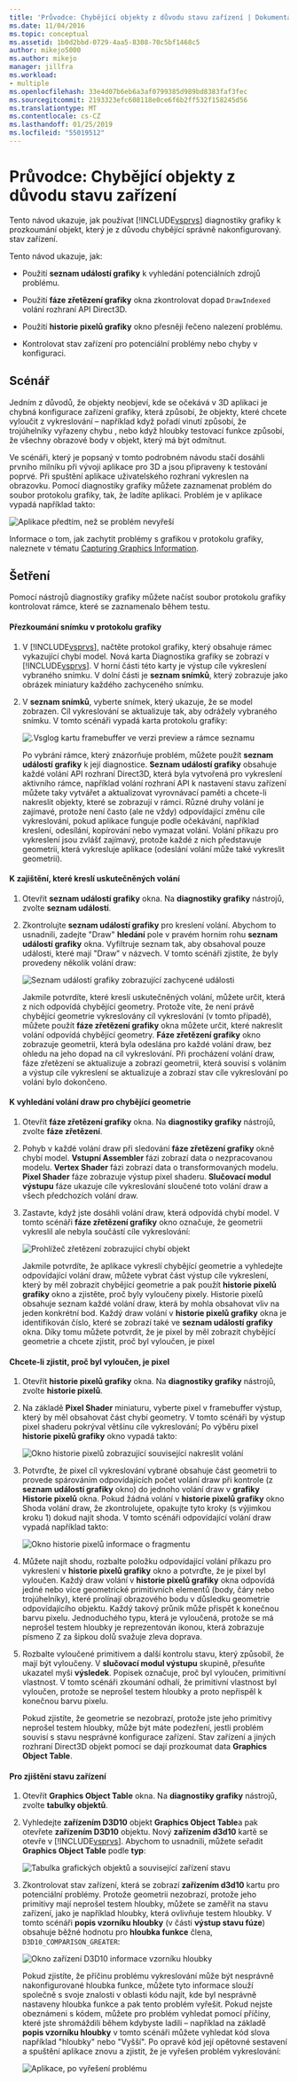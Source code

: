 ```yaml
---
title: 'Průvodce: Chybějící objekty z důvodu stavu zařízení | Dokumentace Microsoftu'
ms.date: 11/04/2016
ms.topic: conceptual
ms.assetid: 1b0d2bbd-0729-4aa5-8308-70c5bf1468c5
author: mikejo5000
ms.author: mikejo
manager: jillfra
ms.workload:
- multiple
ms.openlocfilehash: 33e4d07b6eb6a3af0799385d989bd8383faf3fec
ms.sourcegitcommit: 2193323efc608118e0ce6f6b2ff532f158245d56
ms.translationtype: MT
ms.contentlocale: cs-CZ
ms.lasthandoff: 01/25/2019
ms.locfileid: "55019512"
---
```

# <a name="walkthrough-missing-objects-due-to-device-state"></a>Průvodce: Chybějící objekty z důvodu stavu zařízení
Tento návod ukazuje, jak používat [!INCLUDE[vsprvs](../../code-quality/includes/vsprvs_md.md)] diagnostiky grafiky k prozkoumání objekt, který je z důvodu chybějící správně nakonfigurovaný. stav zařízení.  
  
 Tento návod ukazuje, jak:  
  
-   Použití **seznam událostí grafiky** k vyhledání potenciálních zdrojů problému.  
  
-   Použití **fáze zřetězení grafiky** okna zkontrolovat dopad `DrawIndexed` volání rozhraní API Direct3D.  
  
-   Použití **historie pixelů grafiky** okno přesněji řečeno nalezení problému.  
  
-   Kontrolovat stav zařízení pro potenciální problémy nebo chyby v konfiguraci.  
  
## <a name="scenario"></a>Scénář  
 Jedním z důvodů, že objekty neobjeví, kde se očekává v 3D aplikaci je chybná konfigurace zařízení grafiky, která způsobí, že objekty, které chcete vyloučit z vykreslování – například když pořadí vinutí způsobí, že trojúhelníky vyřazeny chybu , nebo když hloubky testovací funkce způsobí, že všechny obrazové body v objekt, který má být odmítnut.  
  
 Ve scénáři, který je popsaný v tomto podrobném návodu stačí dosáhli prvního milníku při vývoji aplikace pro 3D a jsou připraveny k testování poprvé. Při spuštění aplikace uživatelského rozhraní vykreslen na obrazovku. Pomocí diagnostiky grafiky můžete zaznamenat problém do soubor protokolu grafiky, tak, že ladíte aplikaci. Problém je v aplikace vypadá například takto:  
  
 ![Aplikace předtím, než se problém nevyřeší](media/vsg_walkthru1_firstview.png "vsg_walkthru1_firstview")  
  
 Informace o tom, jak zachytit problémy s grafikou v protokolu grafiky, naleznete v tématu [Capturing Graphics Information](capturing-graphics-information.md).  
  
## <a name="investigation"></a>Šetření  
 Pomocí nástrojů diagnostiky grafiky můžete načíst soubor protokolu grafiky kontrolovat rámce, které se zaznamenalo během testu.  
  
#### <a name="to-examine-a-frame-in-a-graphics-log"></a>Přezkoumání snímku v protokolu grafiky  
  
1. V [!INCLUDE[vsprvs](../../code-quality/includes/vsprvs_md.md)], načtěte protokol grafiky, který obsahuje rámec vykazující chybí model. Nová karta Diagnostika grafiky se zobrazí v [!INCLUDE[vsprvs](../../code-quality/includes/vsprvs_md.md)]. V horní části této karty je výstup cíle vykreslení vybraného snímku. V dolní části je **seznam snímků**, který zobrazuje jako obrázek miniatury každého zachyceného snímku.  
  
2. V **seznam snímků**, vyberte snímek, který ukazuje, že se model zobrazen. Cíl vykreslování se aktualizuje tak, aby odrážely vybraného snímku. V tomto scénáři vypadá karta protokolu grafiky:  
  
    ![.Vsglog kartu framebuffer ve verzi preview a rámce seznamu](media/vsg_walkthru1_experiment.png "vsg_walkthru1_experiment")  
  
   Po vybrání rámce, který znázorňuje problém, můžete použít **seznam událostí grafiky** k její diagnostice. **Seznam událostí grafiky** obsahuje každé volání API rozhraní Direct3D, která byla vytvořená pro vykreslení aktivního rámce, například volání rozhraní API k nastavení stavu zařízení můžete taky vytvářet a aktualizovat vyrovnávací paměti a chcete-li nakreslit objekty, které se zobrazují v rámci. Různé druhy volání je zajímavé, protože není často (ale ne vždy) odpovídající změnu cíle vykreslování, pokud aplikace funguje podle očekávání, například kreslení, odesílání, kopírování nebo vymazat volání. Volání příkazu pro vykreslení jsou zvlášť zajímavý, protože každé z nich představuje geometrii, která vykresluje aplikace (odeslání volání může také vykreslit geometrii).  
  
#### <a name="to-ensure-that-draw-calls-are-being-made"></a>K zajištění, které kreslí uskutečněných volání  
  
1. Otevřít **seznam událostí grafiky** okna. Na **diagnostiky grafiky** nástrojů, zvolte **seznam událostí**.  
  
2. Zkontrolujte **seznam událostí grafiky** pro kreslení volání. Abychom to usnadnili, zadejte "Draw" **hledání** pole v pravém horním rohu **seznam událostí grafiky** okna. Vyfiltruje seznam tak, aby obsahoval pouze události, které mají "Draw" v názvech. V tomto scénáři zjistíte, že byly provedeny několik volání draw:  
  
    ![Seznam událostí grafiky zobrazující zachycené události](media/vsg_walkthru1_.png "vsg_walkthru1_")  
  
   Jakmile potvrdíte, které kreslí uskutečněných volání, můžete určit, která z nich odpovídá chybějící geometry. Protože víte, že není právě chybějící geometrie vykreslovány cíl vykreslování (v tomto případě), můžete použít **fáze zřetězení grafiky** okna můžete určit, které nakreslit volání odpovídá chybějící geometry. **Fáze zřetězení grafiky** okno zobrazuje geometrii, která byla odeslána pro každé volání draw, bez ohledu na jeho dopad na cíl vykreslování. Při procházení volání draw, fáze zřetězení se aktualizuje a zobrazí geometrii, která souvisí s voláním a výstup cíle vykreslení se aktualizuje a zobrazí stav cíle vykreslování po volání bylo dokončeno.  
  
#### <a name="to-find-the-draw-call-for-the-missing-geometry"></a>K vyhledání volání draw pro chybějící geometrie  
  
1. Otevřít **fáze zřetězení grafiky** okna. Na **diagnostiky grafiky** nástrojů, zvolte **fáze zřetězení**.  
  
2. Pohyb v každé volání draw při sledování **fáze zřetězení grafiky** okně chybí model. **Vstupní Assembler** fázi zobrazí data o nezpracovanou modelu. **Vertex Shader** fázi zobrazí data o transformovaných modelu. **Pixel Shader** fáze zobrazuje výstup pixel shaderu. **Slučovací modul výstupu** fáze ukazuje cíle vykreslování sloučené toto volání draw a všech předchozích volání draw.  
  
3. Zastavte, když jste dosáhli volání draw, která odpovídá chybí model. V tomto scénáři **fáze zřetězení grafiky** okno označuje, že geometrii vykreslil ale nebyla součástí cíle vykreslování:  
  
    ![Prohlížeč zřetězení zobrazující chybí objekt](media/vsg_walkthru1_pipeline.png "vsg_walkthru1_pipeline")  
  
   Jakmile potvrdíte, že aplikace vykreslí chybějící geometrie a vyhledejte odpovídající volání draw, můžete vybrat část výstup cíle vykreslení, který by měl zobrazit chybějící geometrie a pak použít **historie pixelů grafiky** okno a zjistěte, proč byly vyloučeny pixely. Historie pixelů obsahuje seznam každé volání draw, která by mohla obsahovat vliv na jeden konkrétní bod. Každý draw volání v **historie pixelů grafiky** okna je identifikován číslo, které se zobrazí také ve **seznam událostí grafiky** okna. Díky tomu můžete potvrdit, že je pixel by měl zobrazit chybějící geometrie a chcete zjistit, proč byl vyloučen, je pixel  
  
#### <a name="to-determine-why-the-pixel-was-excluded"></a>Chcete-li zjistit, proč byl vyloučen, je pixel  
  
1. Otevřít **historie pixelů grafiky** okna. Na **diagnostiky grafiky** nástrojů, zvolte **historie pixelů**.  
  
2. Na základě **Pixel Shader** miniaturu, vyberte pixel v framebuffer výstup, který by měl obsahovat část chybí geometry. V tomto scénáři by výstup pixel shaderu pokrýval většinu cíle vykreslování; Po výběru pixel **historie pixelů grafiky** okno vypadá takto:  
  
    ![Okno historie pixelů zobrazující související nakreslit volání](media/vsg_walkthru1_hist1.png "vsg_walkthru1_hist1")  
  
3. Potvrďte, že pixel cíl vykreslování vybrané obsahuje část geometrii to provede spárováním odpovídajících počet volání draw při kontrole (z **seznam událostí grafiky** okno) do jednoho volání draw v **grafiky Historie pixelů** okna. Pokud žádná volání v **historie pixelů grafiky** okno Shoda volání draw, že zkontrolujete, opakujte tyto kroky (s výjimkou kroku 1) dokud najít shoda. V tomto scénáři odpovídající volání draw vypadá například takto:  
  
    ![Okno historie pixelů informace o fragmentu](media/vsg_walkthru1_hist2.png "vsg_walkthru1_hist2")  
  
4. Můžete najít shodu, rozbalte položku odpovídající volání příkazu pro vykreslení v **historie pixelů grafiky** okno a potvrďte, že je pixel byl vyloučen. Každý draw volání v **historie pixelů grafiky** okna odpovídá jedné nebo více geometrické primitivních elementů (body, čáry nebo trojúhelníky), které prolínají obrazového bodu v důsledku geometrie odpovídajícího objektu. Každý takový průnik může přispět k konečnou barvu pixelu. Jednoduchého typu, která je vyloučená, protože se má neprošel testem hloubky je reprezentován ikonou, která zobrazuje písmeno Z za šipkou dolů svažuje zleva doprava.  
  
5. Rozbalte vyloučené primitivem a další kontrolu stavu, který způsobil, že mají být vyloučeny. V **slučovací modul výstupu** skupině, přesuňte ukazatel myši **výsledek**. Popisek označuje, proč byl vyloučen, primitivní vlastnost. V tomto scénáři zkoumání odhalí, že primitivní vlastnost byl vyloučen, protože se neprošel testem hloubky a proto nepřispěl k konečnou barvu pixelu.  
  
   Pokud zjistíte, že geometrie se nezobrazí, protože jste jeho primitivy neprošel testem hloubky, může být máte podezření, jestli problém souvisí s stavu nesprávné konfigurace zařízení. Stav zařízení a jiných rozhraní Direct3D objekt pomocí se dají prozkoumat data **Graphics Object Table**.  
  
#### <a name="to-examine-device-state"></a>Pro zjištění stavu zařízení  
  
1. Otevřít **Graphics Object Table** okna. Na **diagnostiky grafiky** nástrojů, zvolte **tabulky objektů**.  
  
2. Vyhledejte **zařízením D3D10** objekt **Graphics Object Table**a pak otevřete **zařízením D3D10** objektu. Nový **zařízením d3d10** kartě se otevře v [!INCLUDE[vsprvs](../../code-quality/includes/vsprvs_md.md)]. Abychom to usnadnili, můžete seřadit **Graphics Object Table** podle **typ**:  
  
    ![Tabulka grafických objektů a související zařízení stavu](media/vsg_walkthru1_objtable.png "vsg_walkthru1_objtable")  
  
3. Zkontrolovat stav zařízení, která se zobrazí **zařízením d3d10** kartu pro potenciální problémy. Protože geometrii nezobrazí, protože jeho primitivy mají neprošel testem hloubky, můžete se zaměřit na stavu zařízení, jako je například hloubky, která ovlivňuje testem hloubky. V tomto scénáři **popis vzorníku hloubky** (v části **výstup stavu fúze**) obsahuje běžné hodnotu pro **hloubka funkce** člena, `D3D10_COMPARISON_GREATER`:  
  
    ![Okno zařízení D3D10 informace vzorníku hloubky](media/vsg_walkthru1_devicestate.png "vsg_walkthru1_devicestate")  
  
   Pokud zjistíte, že příčinu problému vykreslování může být nesprávně nakonfigurované hloubka funkce, můžete tyto informace slouží společně s svoje znalosti v oblasti kódu najít, kde byl nesprávně nastaveny hloubka funkce a pak tento problém vyřešit. Pokud nejste obeznámeni s kódem, můžete pro problém vyhledat pomocí příčiny, které jste shromáždili během kdybyste ladili – například na základě **popis vzorníku hloubky** v tomto scénáři můžete vyhledat kód slova například "hloubky" nebo "Vyšší". Po opravě kód její opětovné sestavení a spuštění aplikace znovu a zjistit, že je vyřešen problém vykreslování:  
  
   ![Aplikace, po vyřešení problému](media/vsg_walkthru1_finalview.png "vsg_walkthru1_finalview")